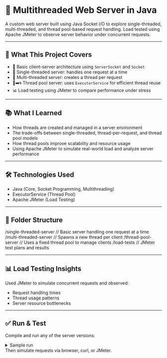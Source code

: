 # 🧵 Multithreaded Web Server in Java

A custom web server built using Java Socket I/O to explore single-threaded, multi-threaded, and thread pool-based request handling. Load tested using Apache JMeter to observe server behavior under concurrent requests.

---

## 🚀 What This Project Covers

- 📡 Basic client-server architecture using `ServerSocket` and `Socket`
- 🧵 Single-threaded server: handles one request at a time
- 🧶 Multi-threaded server: creates a thread per request
- 🧵➡️🌀 Thread pool server: uses `ExecutorService` for efficient thread reuse
- 📊 Load testing using JMeter to compare performance under stress

---

## 📚 What I Learned

- How threads are created and managed in a server environment
- The trade-offs between single-threaded, thread-per-request, and thread pool models
- How thread pools improve scalability and resource usage
- Using Apache JMeter to simulate real-world load and analyze server performance

---

## 🛠️ Technologies Used

- Java (Core, Socket Programming, Multithreading)
- ExecutorService (Thread Pool)
- Apache JMeter (Load Testing)

---

## 📁 Folder Structure

/single-threaded-server // Basic server handling one request at a time
/multi-threaded-server // Spawns a new thread per client
/thread-pool-server // Uses a fixed thread pool to manage clients
/load-tests // JMeter test plans and results


---

## 📊 Load Testing Insights

Used JMeter to simulate concurrent requests and observed:
- Request handling times
- Thread usage patterns
- Server resource bottlenecks

---

## ✅ Run & Test

Compile and run any of the server versions:

<details>
<summary>Sample run</summary>

```bash
javac Server.java
java Server
```
</details> 
Then simulate requests via browser, curl, or JMeter.
